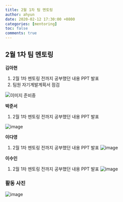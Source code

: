```yaml
---
title: 2월 1차 팀 멘토링
author: ahyun
date: 2020-02-12 17:30:00 +0800
categories: [mentoring]
toc: false
comments: true
---
```


## 2월 1차 팀 멘토링

**김아현**
1. 2월 1차 멘토링 전까지 공부했던 내용 PPT 발표
2. 팀원 자기계발계획서 점검

![이미지 준비중](https://user-images.githubusercontent.com/48669011/100547790-008df880-32ac-11eb-960f-1a4187e680b2.jpg)


**박준서**
1. 2월 1차 멘토링 전까지 공부했던 내용 PPT 발표

![image](https://user-images.githubusercontent.com/48669011/100547757-cf152d00-32ab-11eb-8bb2-4728cb0260c4.png)


**이다영**
1. 2월 1차 멘토링 전까지 공부했던 내용 PPT 발표
![image](https://user-images.githubusercontent.com/48669011/100547811-1f8c8a80-32ac-11eb-8004-70bd9c536cbd.png)

**이수인**
1. 2월 1차 멘토링 전까지 공부했던 내용 PPT 발표
![image](https://user-images.githubusercontent.com/48669011/100547823-329f5a80-32ac-11eb-8f1d-b01193ca4cd5.png)

### 활동 사진
![image](https://user-images.githubusercontent.com/48669011/100547829-3b902c00-32ac-11eb-8ec6-ac9ea61655d8.png)